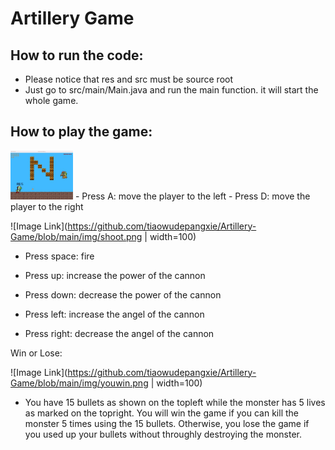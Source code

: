 # Artillery Game

## How to run the code:
- Please notice that res and src must be source root
- Just go to src/main/Main.java and run the main function. it will start the whole game. 

## How to play the game:

<img src="https://github.com/tiaowudepangxie/Artillery-Game/blob/main/img/start.jpg" width="100">
- Press A: move the player to the left
- Press D: move the player to the right

![Image Link](https://github.com/tiaowudepangxie/Artillery-Game/blob/main/img/shoot.png | width=100)
- Press space: fire

- Press up: increase the power of the cannon
- Press down: decrease the power of the cannon

- Press left: increase the angel of the cannon
- Press right: decrease the angel of the cannon 


Win or Lose:

![Image Link](https://github.com/tiaowudepangxie/Artillery-Game/blob/main/img/youwin.png | width=100)
- You have 15 bullets as shown on the topleft while the monster has 5 lives as marked on the topright. You will win the game if you can kill the monster 5 times using the 15 bullets. Otherwise, you lose the game if you used up your bullets without throughly destroying the monster.
